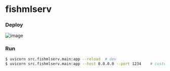 # fishmlserv

### Deploy
![image](https://github.com/user-attachments/assets/b2966e38-55dc-4e07-ba71-ee6accc98640)


### Run
```bash
$ uvicorn src.fishmlserv.main:app --reload  # dev
$ uvicorn src.fishmlserv.main:app --host 0.0.0.0 --port 1234    # customize host, port
```
